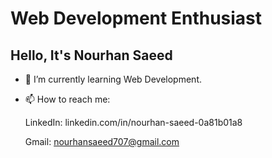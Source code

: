 # Web Development Enthusiast

<!--
**NourhanSaeed707/NourhanSaeed707** is a ✨ _special_ ✨ repository because its `README.md` (this file) appears on your GitHub profile.
Here are some ideas to get you started:

- 🔭 I’m currently working on ...
- 🌱 I’m currently learning ...
- 👯 I’m looking to collaborate on ...
- 🤔 I’m looking for help with ...
- 💬 Ask me about ...
- 📫 How to reach me: ...
- 😄 Pronouns: ...
- ⚡ Fun fact: ...

------------------------------------------
-->


## Hello, It's Nourhan Saeed

- 🌱 I’m currently learning Web Development.
- 📫 How to reach me:

  LinkedIn: linkedin.com/in/nourhan-saeed-0a81b01a8

  Gmail: nourhansaeed707@gmail.com
